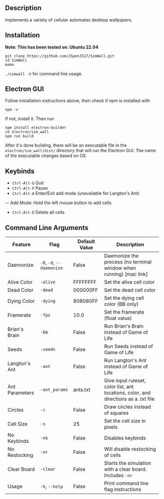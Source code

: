 ## Description
Implements a variety of cellular automatas desktop wallpapers.
## Installation
**Note: This has been tested on: Ubuntu 22.04**
```
git clone https://github.com/JSpenJS17/SimWall.git
cd SimWall
make
```

`./simwall -h` for command line usage. 
## Electron GUI
Follow installation instructions above, then check if npm is installed with
```
npm -v
```
If not, install it. Then run
```
npm install electron-builder
cd electron/sim_wall
npm run build
```
After it's done building, there will be an executable file in the `electron/sim_wall/dist/` directory that will run the Electron GUI. The name of the executable changes based on OS.
##  Keybinds
- `Ctrl-Alt-Q` Quit
- `Ctrl-Alt-P` Pause
- `Ctrl-Alt-A` Enter/Exit add mode (unavailable for Langton's Ant)

-- Add Mode: Hold the left mouse button to add cells 
- `Ctrl-Alt-D` Delete all cells
## Command Line Arguments
| Feature         | Flag           | Default Value | Description |
|-|-|-|-|
| Daemonize | `-D`, `-d`, `--daemonize` | False         | Daemonize the process (no terminal window when running) [mac link]|
| Alive Color     | `-alive`       | FFFFFFFF      | Set the alive cell color |
| Dead Color      | `-dead`        | 000000FF      | Set the dead cell color |
| Dying Color     | `-dying`       | 808080FF      | Set the dying cell color (BB only) |
| Framerate       | `-fps`         | 10.0          | Set the framerate (float value) |
| Brian's Brain   | `-bb`          | False         | Run Brian's Brain instead of Game of Life |
| Seeds           | `-seeds`       | False         | Run Seeds instead of Game of Life |
| Langton's Ant   | `-ant`         | False         | Run Langton's Ant instead of Game of Life |
| Ant Parameters  | `-ant_params`  | ants.txt      | Give input ruleset, color list, ant locations, color, and directions as a .txt file |
| Circles         | `-c`           | False         | Draw circles instead of squares |
| Cell Size       | `-s`           | 25            | Set the cell size in pixels |
| No Keybinds     | `-nk`          | False         | Disables keybinds|
| No Restocking   | `-nr`          | False         | Will disable restocking of cells|
| Clear Board     | `-clear`       | False         | Starts the simulation with a clear board. Includes `-nr`|
| Usage           | `-h`, `--help` | False         | Print command line flag instructions |